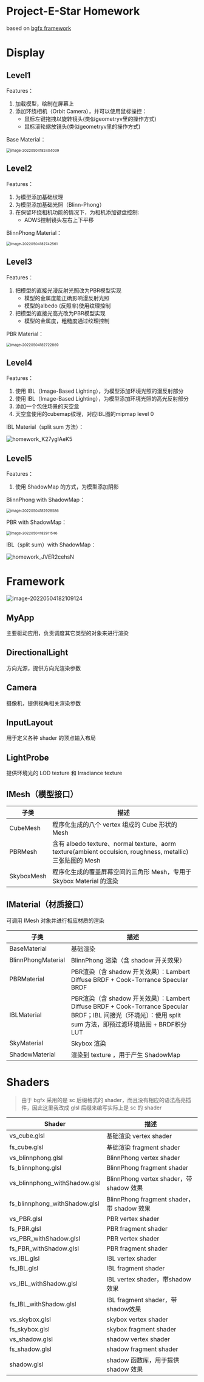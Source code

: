 # Project-E-Star Homework

based on [bgfx framework](https://github.com/bkaradzic/bgfx)

# Display

## Level1

Features：

1. 加载模型，绘制在屏幕上
2. 添加环绕相机（Orbit Camera），并可以使用鼠标操控：
   - 鼠标左键拖拽以旋转镜头(类似geometryv里的操作方式)
   - 鼠标滚轮缩放镜头(类似geometryv里的操作方式)

Base Material：

<img src="https://gitee.com/KillerAery/image/raw/master/MarkdownImage/202205041824181.png" alt="image-20220504182404039" style="zoom: 67%;" />

## Level2

Features：

1. 为模型添加基础纹理
2. 为模型添加基础光照（Blinn-Phong）
3. 在保留环绕相机功能的情况下，为相机添加键盘控制:
   - ADWS控制镜头左右上下平移

BlinnPhong Material：

<img src="https://gitee.com/KillerAery/image/raw/master/MarkdownImage/202205041827682.png" alt="image-20220504182742561" style="zoom:67%;" />

## Level3

Features：

1. 把模型的直接光漫反射光照改为PBR模型实现
   - 模型的金属度能正确影响漫反射光照
   - 模型的albedo (反照率)使用纹理控制
2. 把模型的直接光高光改为PBR模型实现
   - 模型的金属度，粗糙度通过纹理控制

PBR Material：

<img src="https://gitee.com/KillerAery/image/raw/master/MarkdownImage/202205041827984.png" alt="image-20220504182722869" style="zoom: 67%;" />

## Level4

Features：

1. 使用 IBL（Image-Based Lighting），为模型添加环境光照的漫反射部分
2. 使用 lBL（Image-Based Lighting），为模型添加环境光照的高光反射部分
3. 添加一个包住场景的天空盒
4. 天空盒使用的cubemap纹理，对应IBL图的mipmap level 0

IBL Material（split sum 方法）：

![homework_K27ygIAeK5](https://gitee.com/KillerAery/image/raw/master/MarkdownImage/202205050921384.jpg)

## Level5

Features：

1. 使用 ShadowMap 的方式，为模型添加阴影

BlinnPhong with ShadowMap：

<img src="https://gitee.com/KillerAery/image/raw/master/MarkdownImage/202205041829668.png" alt="image-20220504182928586" style="zoom:67%;" />

PBR with ShadowMap：

<img src="https://gitee.com/KillerAery/image/raw/master/MarkdownImage/202205041829667.png" alt="image-20220504182911546" style="zoom:67%;" />

IBL（split sum）with ShadowMap：

![homework_JVER2cehsN](https://gitee.com/KillerAery/image/raw/master/MarkdownImage/202205050921502.jpg)

# Framework

![image-20220504182109124](https://gitee.com/KillerAery/image/raw/master/MarkdownImage/202205041821230.png)

## MyApp

主要驱动应用，负责调度其它类型的对象来进行渲染

## DirectionalLight

方向光源，提供方向光渲染参数

## Camera

摄像机，提供视角相关渲染参数

## InputLayout

用于定义各种 shader 的顶点输入布局

## LightProbe

提供环境光的 LOD texture 和 Irradiance texture

## IMesh（模型接口）

| 子类       | 描述                                                         |
| ---------- | ------------------------------------------------------------ |
| CubeMesh   | 程序化生成的八个 vertex 组成的 Cube 形状的 Mesh              |
| PBRMesh    | 含有 albedo texture、normal texture、aorm texture(ambient occulsion, roughness, metallic) 三张贴图的 Mesh |
| SkyboxMesh | 程序化生成的覆盖屏幕空间的三角形 Mesh，专用于 Skybox Material 的渲染 |

## IMaterial（材质接口）

可调用 IMesh 对象并进行相应材质的渲染

| 子类               | 描述                                                         |
| ------------------ | ------------------------------------------------------------ |
| BaseMaterial       | 基础渲染                                                     |
| BlinnPhongMaterial | BlinnPhong 渲染（含 shadow 开关效果）                        |
| PBRMaterial        | PBR渲染（含 shadow 开关效果）：Lambert Diffuse BRDF + Cook-Torrance Specular BRDF |
| IBLMaterial        | PBR渲染（含 shadow 开关效果）：Lambert Diffuse BRDF + Cook-Torrance Specular BRDF；IBL 间接光（环境光）：使用 split sum 方法，即预过滤环境贴图 + BRDF积分LUT |
| SkyMaterial        | Skybox 渲染                                                  |
| ShadowMaterial     | 渲染到 texture ，用于产生 ShadowMap                          |

# Shaders

> 由于 bgfx 采用的是 sc 后缀格式的 shader，而且没有相应的语法高亮插件，因此这里我改成 glsl 后缀来编写实际上是 sc 的 shader

| Shader                        | 描述                                       |
| ----------------------------- | ------------------------------------------ |
| vs_cube.glsl                  | 基础渲染 vertex shader                     |
| fs_cube.glsl                  | 基础渲染 fragment shader                   |
| vs_blinnphong.glsl            | BlinnPhong vertex shader                   |
| fs_blinnphong.glsl            | BlinnPhong fragment shader                 |
| vs_blinnphong_withShadow.glsl | BlinnPhong vertex shader，带 shadow 效果   |
| fs_blinnphong_withShadow.glsl | BlinnPhong fragment shader，带 shadow 效果 |
| vs_PBR.glsl                   | PBR vertex shader                          |
| fs_PBR.glsl                   | PBR fragment shader                        |
| vs_PBR_withShadow.glsl        | PBR vertex shader                          |
| fs_PBR_withShadow.glsl        | PBR fragment shader                        |
| vs_IBL.glsl                   | IBL vertex shader                          |
| fs_IBL.glsl                   | IBL fragment shader                        |
| vs_IBL_withShadow.glsl        | IBL vertex shader，带shadow效果            |
| fs_IBL_withShadow.glsl        | IBL fragment shader，带shadow效果          |
| vs_skybox.glsl                | skybox vertex shader                       |
| fs_skybox.glsl                | skybox fragment shader                     |
| vs_shadow.glsl                | shadow vertex shader                       |
| fs_shadow.glsl                | shadow fragment shader                     |
| shadow.glsl                   | shadow 函数库，用于提供 shadow 效果        |





### 

